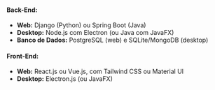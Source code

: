 #### **Back-End:**

- **Web:** Django (Python) ou Spring Boot (Java)
- **Desktop:** Node.js com Electron (ou Java com JavaFX)
- **Banco de Dados:** PostgreSQL (web) e SQLite/MongoDB (desktop)

#### **Front-End:**

- **Web:** React.js ou Vue.js, com Tailwind CSS ou Material UI
- **Desktop:** Electron.js (ou JavaFX)